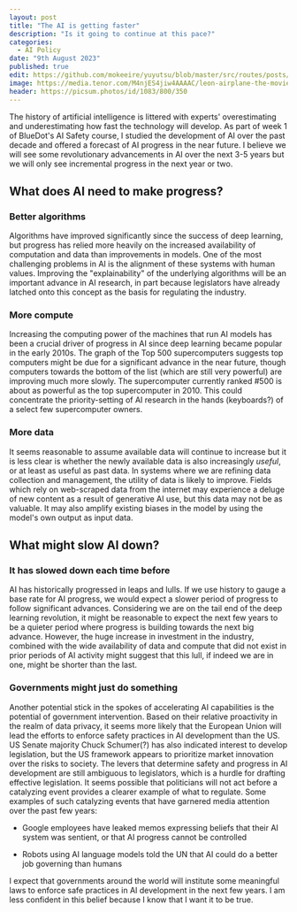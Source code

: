 ```yaml
---
layout: post
title: "The AI is getting faster"
description: "Is it going to continue at this pace?"
categories:
  - AI Policy
date: "9th August 2023"
published: true
edit: https://github.com/mokeeire/yuyutsu/blob/master/src/routes/posts/ai-progress/%2Bpage.md
image: https://media.tenor.com/M4njES4jiw4AAAAC/leon-airplane-the-movie.gif
header: https://picsum.photos/id/1083/800/350
---
```


The history of artificial intelligence is littered with experts' overestimating and underestimating how fast the technology will develop.
As part of week 1 of BlueDot's AI Safety course, I studied the development of AI over the past decade and offered a forecast of AI progress in the near future.
I believe we will see some revolutionary advancements in AI over the next 3-5 years but we will only see incremental progress in the next year or two.

## What does AI need to make progress?

### Better algorithms

Algorithms have improved significantly since the success of deep learning, but progress has relied more heavily on the increased availability of computation and data than improvements in models.
One of the most challenging problems in AI is the alignment of these systems with human values.
Improving the "explainability" of the underlying algorithms will be an important advance in AI research, in part because legislators have already latched onto this concept as the basis for regulating the industry.

### More compute

Increasing the computing power of the machines that run AI models has been a crucial driver of progress in AI since deep learning became popular in the early 2010s.
The graph of the Top 500 supercomputers suggests top computers might be due for a significant advance in the near future, though computers towards the bottom of the list (which are still very powerful) are improving much more slowly.
The supercomputer currently ranked #500 is about as powerful as the top supercomputer in 2010.
This could concentrate the priority-setting of AI research in the hands (keyboards?) of a select few supercomputer owners.

### More data

It seems reasonable to assume available data will continue to increase but it is less clear is whether the newly available data is also increasingly _useful_, or at least as useful as past data.
In systems where we are refining data collection and management, the utility of data is likely to improve.
Fields which rely on web-scraped data from the internet may experience a deluge of new content as a result of generative AI use, but this data may not be as valuable.
It may also amplify existing biases in the model by using the model's own output as input data.

## What might slow AI down?

### It has slowed down each time before

AI has historically progressed in leaps and lulls.
If we use history to gauge a base rate for AI progress, we would expect a slower period of progress to follow significant advances.
Considering we are on the tail end of the deep learning revolution, it might be reasonable to expect the next few years to be a quieter period where progress is building towards the next big advance.
However, the huge increase in investment in the industry, combined with the wide availability of data and compute that did not exist in prior periods of AI activity might suggest that this lull, if indeed we are in one, might be shorter than the last.

### Governments might just do something

Another potential stick in the spokes of accelerating AI capabilities is the potential of government intervention.
Based on their relative proactivity in the realm of data privacy, it seems more likely that the European Union will lead the efforts to enforce safety practices in AI development than the US.
US Senate majority Chuck Schumer(?) has also indicated interest to develop legislation, but the US framework appears to prioritize market innovation over the risks to society.
The levers that determine safety and progress in AI development are still ambiguous to legislators, which is a hurdle for drafting effective legislation.
It seems possible that politicians will not act before a catalyzing event provides a clearer example of what to regulate.
Some examples of such catalyzing events that have garnered media attention over the past few years:

- Google employees have leaked memos expressing beliefs that their AI system was sentient, or that AI progress cannot be controlled

- Robots using AI language models told the UN that AI could do a better job governing than humans

I expect that governments around the world will institute some meaningful laws to enforce safe practices in AI development in the next few years.
I am less confident in this belief because I know that I want it to be true.
